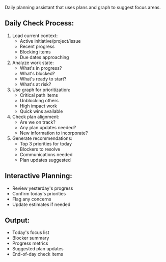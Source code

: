 Daily planning assistant that uses plans and graph to suggest focus areas.

## Daily Check Process:
1. Load current context:
   - Active initiative/project/issue
   - Recent progress
   - Blocking items
   - Due dates approaching
2. Analyze work state:
   - What's in progress?
   - What's blocked?
   - What's ready to start?
   - What's at risk?
3. Use graph for prioritization:
   - Critical path items
   - Unblocking others
   - High impact work
   - Quick wins available
4. Check plan alignment:
   - Are we on track?
   - Any plan updates needed?
   - New information to incorporate?
5. Generate recommendations:
   - Top 3 priorities for today
   - Blockers to resolve
   - Communications needed
   - Plan updates suggested

## Interactive Planning:
- Review yesterday's progress
- Confirm today's priorities
- Flag any concerns
- Update estimates if needed

## Output:
- Today's focus list
- Blocker summary
- Progress metrics
- Suggested plan updates
- End-of-day check items